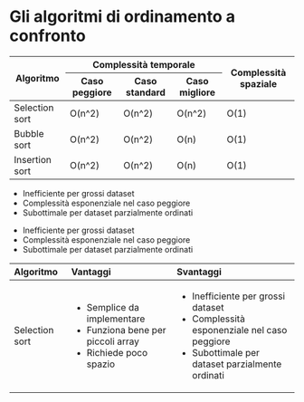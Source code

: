 # Gli algoritmi di ordinamento a confronto


<table>
    <thead>
        <tr>
            <th rowspan=2>Algoritmo</th>
            <th colspan=3>Complessità temporale</th>
            <th rowspan=2>Complessità spaziale</th>
        </tr>
        <tr>
            <th>Caso peggiore</th>
            <th>Caso standard</th>
            <th>Caso migliore</th>
        </tr>
    </thead>
    <tbody>
        <tr>
            <td>Selection sort</td>
            <td>O(n^2)</td>
            <td>O(n^2)</td>
            <td>O(n^2)</td>
            <td>O(1)</td>
        </tr>
        <tr>
            <td>Bubble sort</td>
            <td>O(n^2)</td>
            <td>O(n^2)</td>
            <td>O(n)</td>
            <td>O(1)</td>
        </tr>
        <tr>
            <td>Insertion sort</td>
            <td>O(n^2)</td>
            <td>O(n^2)</td>
            <td>O(n)</td>
            <td>O(1)</td>
        </tr>
    </tbody>
</table>

<ul><li>Inefficiente per grossi dataset</li><li>Complessità esponenziale nel caso peggiore</li><li>Subottimale per dataset parzialmente ordinati</li></ul>

<ul><li>Inefficiente per grossi dataset</li><li>Complessità esponenziale nel caso peggiore</li><li>Subottimale per dataset parzialmente ordinati</li></ul>


| Algoritmo | Vantaggi | Svantaggi |
| :--------- | :-------- | :--------- |
| Selection sort | <ul><li>Semplice da implementare</li><li>Funziona bene per piccoli array</li><li>Richiede poco spazio</li></ul> | <ul><li>Inefficiente per grossi dataset</li><li>Complessità esponenziale nel caso peggiore</li><li>Subottimale per dataset parzialmente ordinati</li></ul> |
